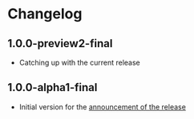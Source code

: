 # Changelog

## 1.0.0-preview2-final

- Catching up with the current release

## 1.0.0-alpha1-final

- Initial version for the [announcement of the release][announcement]


[announcement]: https://blogs.msdn.microsoft.com/webdev/2017/09/14/announcing-signalr-for-asp-net-core-2-0/
